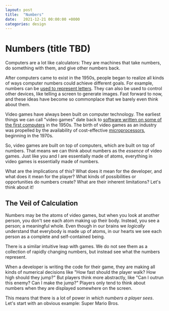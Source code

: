 ```yaml
---
layout: post
title:  "Numbers"
date:   2021-12-21 00:00:00 +0000
categories: design
---
```


# Numbers (title TBD)

Computers are a lot like calculators: They are machines that take numbers, do something with them, and give other numbers back.

After computers came to exist in the 1950s, people began to realize all kinds of ways computer
numbers could achieve different goals. For example, numbers can be [used to represent letters](https://en.wikipedia.org/wiki/ASCII).
They can also be used to control other devices, like telling a screen to generate images. Fast forward to now, and these ideas have become
so commonplace that we barely even think about them.

Video games have always been built on computer technology. The earliest things we can call "video games" date back to
[software written on some of the first computers](https://en.wikipedia.org/wiki/Tennis_for_Two) in the 1950s.
The birth of video games as an industry was propelled by the availability of cost-effective [microprocessors](https://en.wikipedia.org/wiki/Microprocessor),
beginning in the 1970s.

So, video games are built on top of computers, which are built on top of numbers. That means we can think about numbers
as the _essence_ of video games. Just like you and I are essentially made of atoms, everything in video games
is essentially made of numbers.

What are the implications of this? What does it mean for the developer, and what does it mean for the player? What kinds of possibilities or opportunities
do numbers create? What are their inherent limitations? Let's think about it!

## The Veil of Calculation

Numbers may be the atoms of video games, but when you look at another person, you don't see each atom making up their body. Instead, you see a person; a
meaningful whole. Even though in our brains we _logically_ understand that everybody is made up of atoms, in our hearts we see each person as a
complete and self-contained being.

There is a similar intuitive leap with games. We do not see them as a collection of rapidly changing numbers, but instead see what the numbers represent.

When a developer is writing the code for their game, they are making all kinds of numerical decisions like "How fast should the player walk?
How high should they jump?" But players think more abstractly, like "Can I outrun this enemy? Can I make the jump?" Players only tend to think
about numbers when they are displayed somewhere on the screen.

This means that there is a lot of power in _which numbers a player sees_. Let's start with an obvious example: Super Mario Bros.

